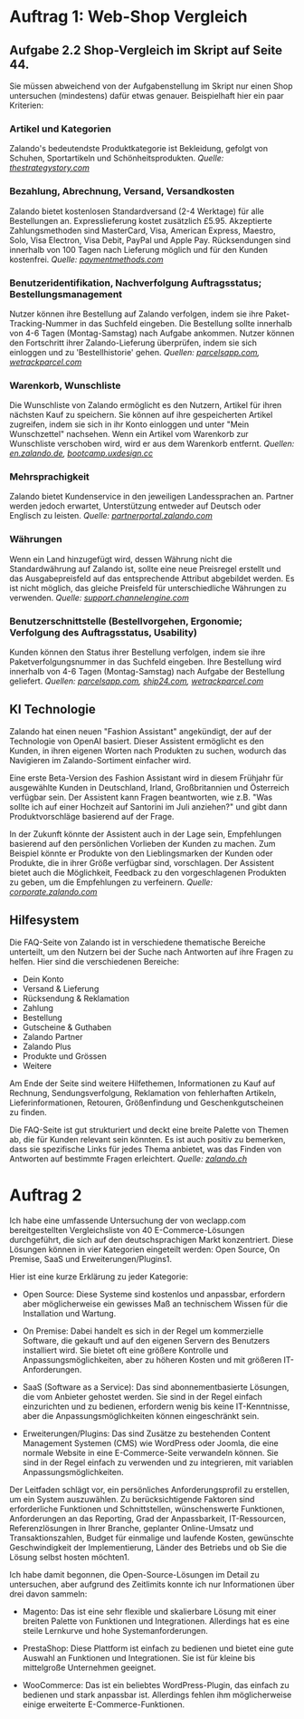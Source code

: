 # Auftrag 1: Web-Shop Vergleich

## Aufgabe 2.2 Shop-Vergleich im Skript auf Seite 44.

Sie müssen abweichend von der Aufgabenstellung im Skript nur einen Shop untersuchen (mindestens) dafür etwas genauer. Beispielhaft hier ein paar Kriterien:

### Artikel und Kategorien
Zalando's bedeutendste Produktkategorie ist Bekleidung, gefolgt von Schuhen, Sportartikeln und Schönheitsprodukten​.
*Quelle: [thestrategystory.com](https://thestrategystory.com/2021/10/19/zalando-platform-business-model-marketing-strategy/)*

### Bezahlung, Abrechnung, Versand, Versandkosten
Zalando bietet kostenlosen Standardversand (2-4 Werktage) für alle Bestellungen an. Expresslieferung kostet zusätzlich £5.95. Akzeptierte Zahlungsmethoden sind MasterCard, Visa, American Express, Maestro, Solo, Visa Electron, Visa Debit, PayPal und Apple Pay. Rücksendungen sind innerhalb von 100 Tagen nach Lieferung möglich und für den Kunden kostenfrei​.
*Quelle: [paymentmethods.com](https://paymentmethods.com/shop/zalando)*

### Benutzeridentifikation, Nachverfolgung Auftragsstatus; Bestellungsmanagement
Nutzer können ihre Bestellung auf Zalando verfolgen, indem sie ihre Paket-Tracking-Nummer in das Suchfeld eingeben. Die Bestellung sollte innerhalb von 4-6 Tagen (Montag-Samstag) nach Aufgabe ankommen. Nutzer können den Fortschritt ihrer Zalando-Lieferung überprüfen, indem sie sich einloggen und zu 'Bestellhistorie' gehen​.
*Quellen: [parcelsapp.com](https://parcelsapp.com/en/shops/zalando), [wetrackparcel.com](https://www.wetrackparcel.com/zalando-order-tracking-online/)*

### Warenkorb, Wunschliste
Die Wunschliste von Zalando ermöglicht es den Nutzern, Artikel für ihren nächsten Kauf zu speichern. Sie können auf ihre gespeicherten Artikel zugreifen, indem sie sich in ihr Konto einloggen und unter "Mein Wunschzettel" nachsehen. Wenn ein Artikel vom Warenkorb zur Wunschliste verschoben wird, wird er aus dem Warenkorb entfernt​​.
*Quellen: [en.zalando.de](https://en.zalando.de/faq/My-Wish-List.html), [bootcamp.uxdesign.cc](https://bootcamp.uxdesign.cc/case-study-remove-the-stuff-from-wish-list-after-adding-it-to-the-shopping-cart-d8fe1a726346)*

### Mehrsprachigkeit
Zalando bietet Kundenservice in den jeweiligen Landessprachen an. Partner werden jedoch erwartet, Unterstützung entweder auf Deutsch oder Englisch zu leisten​.
*Quelle: [partnerportal.zalando.com](https://partnerportal.zalando.com/s/article/Zalando-s-Customer-Service)*

### Währungen
Wenn ein Land hinzugefügt wird, dessen Währung nicht die Standardwährung auf Zalando ist, sollte eine neue Preisregel erstellt und das Ausgabepreisfeld auf das entsprechende Attribut abgebildet werden. Es ist nicht möglich, das gleiche Preisfeld für unterschiedliche Währungen zu verwenden​.
*Quelle: [support.channelengine.com](https://support.channelengine.com/hc/en-us/articles/4732369739037-Zalando-how-to-add-countries)*

### Benutzerschnittstelle (Bestellvorgehen, Ergonomie; Verfolgung des Auftragsstatus, Usability)
Kunden können den Status ihrer Bestellung verfolgen, indem sie ihre Paketverfolgungsnummer in das Suchfeld eingeben. Ihre Bestellung wird innerhalb von 4-6 Tagen (Montag-Samstag) nach Aufgabe der Bestellung geliefert​​.
*Quellen: [parcelsapp.com](https://parcelsapp.com/en/shops/zalando), [ship24.com](https://www.ship24.com/shops/zalando-tracking), [wetrackparcel.com](https://www.wetrackparcel.com/zalando-order-tracking-online/)*

## KI Technologie

Zalando hat einen neuen "Fashion Assistant" angekündigt, der auf der Technologie von OpenAI basiert. Dieser Assistent ermöglicht es den Kunden, in ihren eigenen Worten nach Produkten zu suchen, wodurch das Navigieren im Zalando-Sortiment einfacher wird.

Eine erste Beta-Version des Fashion Assistant wird in diesem Frühjahr für ausgewählte Kunden in Deutschland, Irland, Großbritannien und Österreich verfügbar sein. Der Assistent kann Fragen beantworten, wie z.B. "Was sollte ich auf einer Hochzeit auf Santorini im Juli anziehen?" und gibt dann Produktvorschläge basierend auf der Frage.

In der Zukunft könnte der Assistent auch in der Lage sein, Empfehlungen basierend auf den persönlichen Vorlieben der Kunden zu machen. Zum Beispiel könnte er Produkte von den Lieblingsmarken der Kunden oder Produkte, die in ihrer Größe verfügbar sind, vorschlagen. Der Assistent bietet auch die Möglichkeit, Feedback zu den vorgeschlagenen Produkten zu geben, um die Empfehlungen zu verfeinern​.
*Quelle: [corporate.zalando.com](https://corporate.zalando.com/de/technologie/zalando-kuendigt-fashion-assistant-basierend-auf-chatgpt)*

## Hilfesystem

Die FAQ-Seite von Zalando ist in verschiedene thematische Bereiche unterteilt, um den Nutzern bei der Suche nach Antworten auf ihre Fragen zu helfen. Hier sind die verschiedenen Bereiche:

- Dein Konto
- Versand & Lieferung
- Rücksendung & Reklamation
- Zahlung
- Bestellung
- Gutscheine & Guthaben
- Zalando Partner
- Zalando Plus
- Produkte und Grössen
- Weitere

Am Ende der Seite sind weitere Hilfethemen, Informationen zu Kauf auf Rechnung, Sendungsverfolgung, Reklamation von fehlerhaften Artikeln, Lieferinformationen, Retouren, Größenfindung und Geschenkgutscheinen zu finden.

Die FAQ-Seite ist gut strukturiert und deckt eine breite Palette von Themen ab, die für Kunden relevant sein könnten. Es ist auch positiv zu bemerken, dass sie spezifische Links für jedes Thema anbietet, was das Finden von Antworten auf bestimmte Fragen erleichtert.
*Quelle: [zalando.ch](https://www.zalando.ch/faq/)*

# Auftrag 2

Ich habe eine umfassende Untersuchung der von weclapp.com bereitgestellten Vergleichsliste von 40 E-Commerce-Lösungen durchgeführt, die sich auf den deutschsprachigen Markt konzentriert. Diese Lösungen können in vier Kategorien eingeteilt werden: Open Source, On Premise, SaaS und Erweiterungen/Plugins​1​.

Hier ist eine kurze Erklärung zu jeder Kategorie:

- Open Source: Diese Systeme sind kostenlos und anpassbar, erfordern aber möglicherweise ein gewisses Maß an technischem Wissen für die Installation und Wartung.

- On Premise: Dabei handelt es sich in der Regel um kommerzielle Software, die gekauft und auf den eigenen Servern des Benutzers installiert wird. Sie bietet oft eine größere Kontrolle und Anpassungsmöglichkeiten, aber zu höheren Kosten und mit größeren IT-Anforderungen.

- SaaS (Software as a Service): Das sind abonnementbasierte Lösungen, die vom Anbieter gehostet werden. Sie sind in der Regel einfach einzurichten und zu bedienen, erfordern wenig bis keine IT-Kenntnisse, aber die Anpassungsmöglichkeiten können eingeschränkt sein.

- Erweiterungen/Plugins: Das sind Zusätze zu bestehenden Content Management Systemen (CMS) wie WordPress oder Joomla, die eine normale Website in eine E-Commerce-Seite verwandeln können. Sie sind in der Regel einfach zu verwenden und zu integrieren, mit variablen Anpassungsmöglichkeiten.

Der Leitfaden schlägt vor, ein persönliches Anforderungsprofil zu erstellen, um ein System auszuwählen. Zu berücksichtigende Faktoren sind erforderliche Funktionen und Schnittstellen, wünschenswerte Funktionen, Anforderungen an das Reporting, Grad der Anpassbarkeit, IT-Ressourcen, Referenzlösungen in Ihrer Branche, geplanter Online-Umsatz und Transaktionszahlen, Budget für einmalige und laufende Kosten, gewünschte Geschwindigkeit der Implementierung, Länder des Betriebs und ob Sie die Lösung selbst hosten möchten​1​.

Ich habe damit begonnen, die Open-Source-Lösungen im Detail zu untersuchen, aber aufgrund des Zeitlimits konnte ich nur Informationen über drei davon sammeln:

- Magento: Das ist eine sehr flexible und skalierbare Lösung mit einer breiten Palette von Funktionen und Integrationen. Allerdings hat es eine steile Lernkurve und hohe Systemanforderungen.

- PrestaShop: Diese Plattform ist einfach zu bedienen und bietet eine gute Auswahl an Funktionen und Integrationen. Sie ist für kleine bis mittelgroße Unternehmen geeignet.

- WooCommerce: Das ist ein beliebtes WordPress-Plugin, das einfach zu bedienen und stark anpassbar ist. Allerdings fehlen ihm möglicherweise einige erweiterte E-Commerce-Funktionen.
